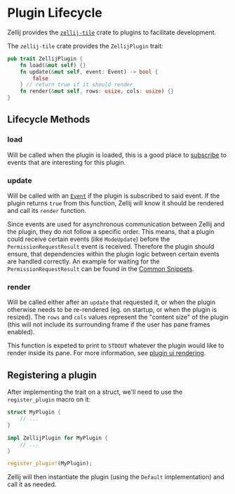 # Plugin Lifecycle

Zellij provides the [`zellij-tile`](https://docs.rs/zellij-tile/latest/zellij_tile/) crate to plugins to facilitate development.

The `zellij-tile` crate provides the `ZellijPlugin` trait:

```rust
pub trait ZellijPlugin {
    fn load(&mut self) {}
    fn update(&mut self, event: Event) -> bool {
        false
    } // return true if it should render
    fn render(&mut self, rows: usize, cols: usize) {}
}
```

## Lifecycle Methods
### load
Will be called when the plugin is loaded, this is a good place to [subscribe](./plugin-api-commands.md#subscribe) to events that are interesting for this plugin.

### update
Will be called with an [`Event`](./plugin-api-events.md) if the plugin is subscribed to said event. If the plugin returns `true` from this function, Zellij will know it should be rendered and call its `render` function.

Since events are used for asynchronous communication between Zellij and the plugin, they do not follow
a specific order. This means, that a plugin could receive certain events (like `ModeUpdate`) before the
`PermissionRequestResult` event is received. Therefore the plugin should ensure, that dependencies within
the plugin logic between certain events are handled correctly. An example for waiting for the `PermissionRequestResult`
can be found in the [Common Snippets](./plugin-development-common-snippets.md).

### render
Will be called either after an `update` that requested it, or when the plugin otherwise needs to be re-rendered (eg. on startup, or when the plugin is resized). The `rows` and `cols` values represent the "content size" of the plugin (this will not include its surrounding frame if the user has pane frames enabled).

This function is expeted to print to `STDOUT` whatever the plugin would like to render inside its pane. For more information, see [plugin ui rendering](plugin-ui-rendering.md).

## Registering a plugin
After implementing the trait on a struct, we'll need to use the `register_plugin` macro on it:

```rust
struct MyPlugin {
    // ...
}

impl ZellijPlugin for MyPlugin {
    // ...
}

register_plugin!(MyPlugin);
```

Zellij will then instantiate the plugin (using the `Default` implementation) and call it as needed.
